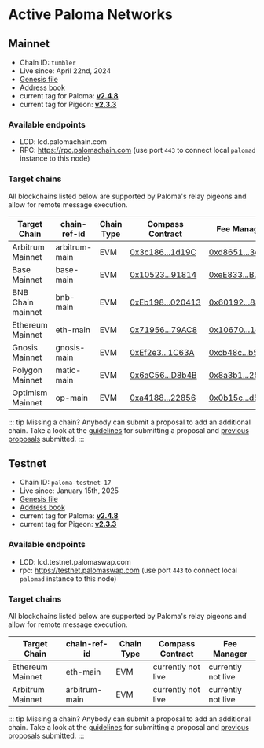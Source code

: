 # Active Paloma Networks

## Mainnet

 - Chain ID: `tumbler`
 - Live since: April 22nd, 2024
 - [Genesis file](https://raw.githubusercontent.com/palomachain/mainnet/master/tumbler/genesis.json) 
 - [Address book](https://raw.githubusercontent.com/palomachain/mainnet/master/tumbler/addrbook.json)
 - current tag for Paloma: [**v2.4.8**](https://github.com/palomachain/paloma/releases/tag/v2.4.8)
 - current tag for Pigeon: [**v2.3.3**](https://github.com/palomachain/pigeon/releases/tag/v2.3.3)


### Available endpoints
- LCD: lcd.palomachain.com
- RPC: https://rpc.palomachain.com (use port `443`  to connect local `palomad` instance to this node)

### Target chains 

All blockchains listed below are supported by Paloma's relay pigeons and allow for remote message execution.

|Target Chain|chain-ref-id|Chain Type|Compass Contract|Fee Manager|
|------------|------------|----------|------------------------|------|
| Arbitrum Mainnet | arbitrum-main | EVM | [0x3c186...1d19C](https://arbiscan.io/address/0x3c1864a873879139C1BD87c7D95c4e475A91d19C) | [0xd8651...3ed34](https://arbiscan.io/address/0xd865124b3d9c67acdfb830bea4f3070a4123ed34) |
| Base Mainnet | base-main |    EVM | [0x10523...91814](https://basescan.org/address/0x105230D0ee3ADB4E07654Eb35ad88E32Be791814) | [0xeE833...B78f9](https://basescan.org/address/0xeE8338Ee133B6705a7144a407eeB64Bf742B78f9) |
| BNB Chain mainnet| bnb-main | EVM | [0xEb198...020413](https://bscscan.com/address/0xEb1981B0bC9C8ED8eE5F95D5ad0494B848020413) | [0x60192...8a04a](https://bscscan.com/address/0x60192927fa8c0e6aa5d1becde6b043817778a04a) |
| Ethereum Mainnet | eth-main | EVM | [0x71956...79AC8](https://etherscan.io/address/0x71956340a586db3afD10C2645Dbe8d065dD79AC8) | [0x10670...1dcc9](https://etherscan.io/address/0x1067082fd0b74bfddfd5794e5ac0f24ed941dcc9) |
| Gnosis Mainnet | gnosis-main | EVM | [0xEf2e3...1C63A](https://gnosisscan.io/address/0xc2A1a1bD4018cFAA744dD5Fb9D0c06f460e1C63A) | [0xcb48c...b5581](https://gnosisscan.io/address/0xcb48c27e69acfc2466941f71ff9e8530d53b5581) |
| Polygon Mainnet | matic-main| EVM | [0x6aC56...D8b4B](https://polygonscan.com/address/0x6aC565F13FEE0f5D44D76036Aa6461Fb1A9D8b4B) | [0x8a3b1...25eed](https://polygonscan.com/address/0x8a3b188e5b8f3ac0437cfb85db4ca1ee41225eed) |
| Optimism Mainnet | op-main  | EVM | [0xa4188...22856](https://optimistic.etherscan.io/address/0xa41886cFA7f2d8cE8Dc15670DDD25eD890822856) | [0x0b15c...d5fd9](https://optimistic.etherscan.io/address/0x0b15cd4f536c0c198bccfa69fd6eb5e8192d5fd9) |



::: tip 
Missing a chain? Anybody can submit a proposal to add an additional chain. Take a look at the [guidelines](https://forum.palomachain.com/t/how-to-create-a-paloma-improvement-proposal-or-pip/64) for submitting a proposal and [previous proposals](https://forum.palomachain.com/c/governance/6) submitted.
:::



## Testnet
 - Chain ID: `paloma-testnet-17`
 - Live since: January 15th, 2025
 - [Genesis file](https://raw.githubusercontent.com/palomachain/testnet/master/paloma-testnet-17/genesis.json)
 - [Address book](https://raw.githubusercontent.com/palomachain/testnet/master/paloma-testnet-17/addrbook.json)
 - current tag for Paloma: [**v2.4.8**](https://github.com/palomachain/paloma/releases/tag/v2.4.8)
 - current tag for Pigeon: [**v2.3.3**](https://github.com/palomachain/pigeon/releases/tag/v2.3.3)


### Available endpoints
- LCD: lcd.testnet.palomaswap.com
- rpc: https://testnet.palomaswap.com (use port `443` to connect local `palomad` instance to this node)


### Target chains 

All blockchains listed below are supported by Paloma's relay pigeons and allow for remote message execution.

|Target Chain|chain-ref-id|Chain Type|Compass Contract|Fee Manager|
|------------|------------|----------|------------------------|------|
| Ethereum Mainnet | eth-main | EVM | currently not live| currently not live |
| Arbitrum Mainnet | arbitrum-main | EVM | currently not live | currently not live |

::: tip 
Missing a chain? Anybody can submit a proposal to add an additional chain. Take a look at the [guidelines](https://forum.palomachain.com/t/how-to-create-a-paloma-improvement-proposal-or-pip/64) for submitting a proposal and [previous proposals](https://forum.palomachain.com/c/governance/6) submitted.
:::

<!---
### Deployed contracts 

|Code ID  |Description|
|-------|-----------| 
|  3  | CW721 base contract. Use this contract to instantiate your own [CW721](../../guide/develop/quick-start/paloma-py/cw721.md) NFT token|
|  4  | CW20 base contract. Use this contract to instantiate your own [CW20](../../guide/develop/quick-start/paloma-py/cw20.md) fungible token|
--->
